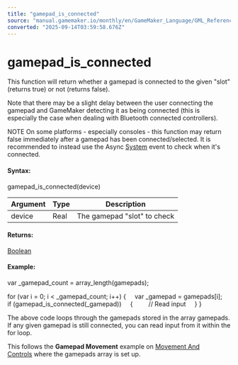 ```yaml
---
title: "gamepad_is_connected"
source: "manual.gamemaker.io/monthly/en/GameMaker_Language/GML_Reference/Game_Input/GamePad_Input/gamepad_is_connected.htm"
converted: "2025-09-14T03:59:58.676Z"
---
```


# gamepad\_is\_connected

This function will return whether a gamepad is connected to the given "slot" (returns true) or not (returns false).

Note that there may be a slight delay between the user connecting the gamepad and GameMaker detecting it as being connected (this is especially the case when dealing with Bluetooth connected controllers).

NOTE On some platforms - especially consoles - this function may return false immediately after a gamepad has been connected/selected. It is recommended to instead use the Async [System](../../../../The_Asset_Editors/Object_Properties/Async_Events/System.md) event to check when it's connected.

#### Syntax:

gamepad\_is\_connected(device)

| Argument | Type | Description |
| --- | --- | --- |
| device | Real | The gamepad "slot" to check |

#### Returns:

[Boolean](../../../GML_Overview/Data_Types.md)

#### Example:

var \_gamepad\_count = array\_length(gamepads);

for (var i = 0; i < \_gamepad\_count; i++)
{
    var \_gamepad = gamepads\[i\];
    if (gamepad\_is\_connected(\_gamepad))
    {
        // Read input
    }
}

The above code loops through the gamepads stored in the array gamepads. If any given gamepad is still connected, you can read input from it within the for loop.

This follows the **Gamepad Movement** example on [Movement And Controls](../../../../Quick_Start_Guide/Movement_And_Controls.md) where the gamepads array is set up.
